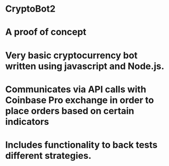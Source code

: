 # CryptoBot2

# A proof of concept

# Very basic cryptocurrency bot written using javascript and Node.js.
# Communicates via API calls with Coinbase Pro exchange in order to place orders based on certain indicators
# Includes functionality to back tests different strategies.
